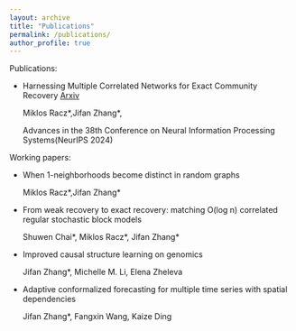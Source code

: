 ```yaml
---
layout: archive
title: "Publications"
permalink: /publications/
author_profile: true
---
```



Publications:

+ Harnessing Multiple Correlated Networks for Exact Community Recovery [Arxiv](https://arxiv.org/abs/2412.02796)
  
  Miklos Racz\*,Jifan Zhang\*,
  
  Advances in the 38th Conference on Neural Information Processing Systems(NeurIPS 2024) 



Working papers:


+ When 1-neighborhoods become distinct in random graphs

  
  Miklos Racz\*,Jifan Zhang\*

+ From weak recovery to exact recovery: matching O(log n) correlated regular stochastic block models 

  
  Shuwen Chai\*, Miklos Racz\*, Jifan Zhang\*

+ Improved causal structure learning on genomics

  
   Jifan Zhang\*, Michelle M. Li, Elena Zheleva
 
+ Adaptive conformalized forecasting for multiple time series with spatial dependencies

  
  Jifan Zhang\*, Fangxin Wang, Kaize Ding








